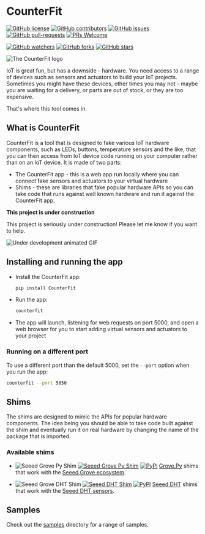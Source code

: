 # CounterFit

[![GitHub license](https://img.shields.io/github/license/CounterFit-IoT/CounterFit.svg)](https://github.com/CounterFit-IoT/CounterFit/blob/master/LICENSE)
[![GitHub contributors](https://img.shields.io/github/contributors/CounterFit-IoT/CounterFit.svg)](https://GitHub.com/CounterFit-IoT/CounterFit/graphs/contributors/)
[![GitHub issues](https://img.shields.io/github/issues/CounterFit-IoT/CounterFit.svg)](https://GitHub.com/CounterFit-IoT/CounterFit/issues/)
[![GitHub pull-requests](https://img.shields.io/github/issues-pr/CounterFit-IoT/CounterFit.svg)](https://GitHub.com/CounterFit-IoT/CounterFit/pull/)
[![PRs Welcome](https://img.shields.io/badge/PRs-welcome-brightgreen.svg?style=flat-square)](http://makeapullrequest.com)

[![GitHub watchers](https://img.shields.io/github/watchers/CounterFit-IoT/CounterFit.svg?style=social&label=Watch&maxAge=2592000)](https://GitHub.com/CounterFit-IoT/CounterFit/watchers/)
[![GitHub forks](https://img.shields.io/github/forks/CounterFit-IoT/CounterFit.svg?style=social&label=Fork&maxAge=2592000)](https://GitHub.com/CounterFit-IoT/CounterFit/network/)
[![GitHub stars](https://img.shields.io/github/stars/CounterFit-IoT/CounterFit.svg?style=social&label=Star&maxAge=2592000)](https://GitHub.com/CounterFit-IoT/CounterFit/stargazers/)

![The CounterFit logo](./images/CounterFitLogo.png)

IoT is great fun, but has a downside - hardware. You need access to a range of devices such as sensors and actuators to build your IoT projects. Sometimes you might have these devices, other times you may not - maybe you are waiting for a delivery, or parts are out of stock, or they are too expensive.

That's where this tool comes in.

## What is CounterFit

CounterFit is a tool that is designed to fake various IoT hardware components, such as LEDs, buttons, temperature sensors and the like, that you can then access from IoT device code running on your computer rather than on an IoT device. It is made of two parts:

* The CounterFit app - this is a web app run locally where you can connect fake sensors and actuators to your virtual hardware
* Shims - these are libraries that fake popular hardware APIs so you can take code that runs against well known hardware and run it against the CounterFit app.

**This project is under construction**

This project is seriously under construction! Please let me know if you want to help.

![Under development animated GIF](https://media.giphy.com/media/3o7qE1YN7aBOFPRw8E/giphy.gif)

## Installing and running the app

* Install the CounterFit app:

    ```sh
    pip install CounterFit
    ```

* Run the app:

    ```sh
    counterfit
    ```

* The app will launch, listening for web requests on port 5000, and open a web browser for you to start adding virtual sensors and actuators to your project

### Running on a different port

To use a different port than the default 5000, set the `--port` option when you run the app:

```sh
counterfit --port 5050
```

## Shims

The shims are designed to mimic the APIs for popular hardware components. The idea being you should be able to take code built against the shim and eventually run it on real hardware by changing the name of the package that is imported.

### Available shims

* ![Seeed Grove Py Shim](https://img.shields.io/badge/Platform-Python-green) [![Seeed Grove Py Shim](https://img.shields.io/badge/Shim-Grove.py-yellow)](./shims/SeeedStudios/grove/README.md) [![PyPI](https://img.shields.io/pypi/v/counterfit-shims-grove)](https://pypi.org/project/counterfit-shims-grove) [Grove.Py](https://github.com/Seeed-Studio/grove.py) shims that work with the [Seeed Grove ecosystem](https://www.seeedstudio.com/category/Grove-c-1003.html).

* ![Seeed Grove DHT Shim](https://img.shields.io/badge/Platform-Python-green) [![Seeed DHT Shim](https://img.shields.io/badge/Shim-Seeed_DHT-yellow)](./shims/SeeedStudios/grove/README.md) [![PyPI](https://img.shields.io/pypi/v/counterfit-shims-seeed-python-dht)](https://pypi.org/project/counterfit-shims-seeed-python-dht) [Seeed DHT](https://github.com/Seeed-Studio/Seeed_Python_DHT) shims that work with the [Seeed DHT sensors](https://www.seeedstudio.com/Grove-Temperature-Humidity-Sensor-DHT11.html).

## Samples

Check out the [samples](./samples) directory for a range of samples.
